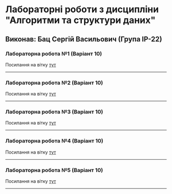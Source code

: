 # Лабораторні роботи з дисципліни "Алгоритми та структури даних"

## Виконав: Бац Сергій Васильович (Група ІР-22)

### Лабораторна робота №1 (Варіант 10)
Посилання на вітку [тут](https://github.com/serejek2004/AlgoLabs/tree/first_lab)

***
### Лабораторна робота №2 (Варіант 10)
Посилання на вітку [тут](https://github.com/serejek2004/AlgoLabs/tree/second_lab)

***
### Лабораторна робота №3 (Варіант 10)
Посилання на вітку [тут](https://github.com/serejek2004/AlgoLabs/tree/third_lab)

***
### Лабораторна робота №4 (Варіант 10)
Посилання на вітку [тут](https://github.com/serejek2004/AlgoLabs/tree/fourth_lab)

***
### Лабораторна робота №5 (Варіант 10)
Посилання на вітку [тут](https://github.com/serejek2004/AlgoLabs/tree/fifth_lab)

***
